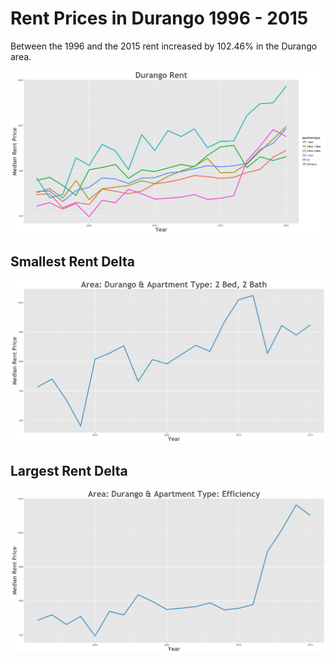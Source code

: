 Rent Prices in Durango 1996 - 2015
================

Between the 1996 and the 2015 rent increased by 102.46% in the Durango area.

![](../images/durango.png)

Smallest Rent Delta
-------------------

![](../images/rentDecrease/durango.png)

Largest Rent Delta
------------------

![](../images/rentIncrease/durango.png)
